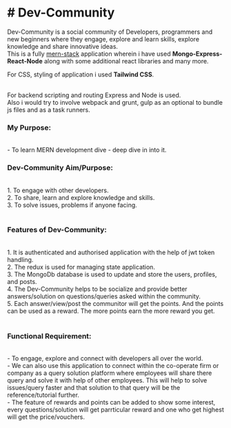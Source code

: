 <h1># Dev-Community</h1>
Dev-Community is a social community of Developers, programmers and new beginners where they engage, explore and learn skills, explore knowledge and share innovative ideas.
<br>
This is a fully <u>mern-stack</u> application wherein i have used <b>Mongo-Express-React-Node</b> along with some additional react libraries and many more.<br>
<p>For CSS, styling of application i used <b>Tailwind CSS</b>.</p><br>
For backend scripting and routing Express and Node is used.<br>
Also i would try to involve webpack and grunt, gulp as an optional to bundle js files and as a task runners.<br>

<h3>My Purpose:</h3><br>
- To learn MERN development dive - deep dive in into it.
<br>
<h3>Dev-Community Aim/Purpose:</h3>
<br>
1. To engage with other developers.<br>
2. To share, learn and explore knowledge and skills.<br>
3. To solve issues, problems if anyone facing.<br>
<br>
<h3>Features of Dev-Community:</h3><br>
1. It is authenticated and authorised application with the help of jwt token handling.<br>
2. The redux is used for managing state application.<br>
3. The MongoDb database is used to update and store the users, profiles, and posts.<br>
4. The Dev-Community helps to be socialize and provide better answers/solution on questions/queries asked within the community.<br>
5. Each answer/view/post the communitor will get the points. And the points can be used as a reward. The more points earn the more reward you get.<br>
<br>
<h3>Functional Requirement:</h3><br>
-  To engage, explore and connect with developers all over the world.<br>
-  We can also use this application to connect within the co-operate firm or company as a query solution platform where employees will share there query and solve it with help of other employees. This will help to solve issues/query faster and that solution to that query will be the reference/tutorial further.<br>
- The feature of rewards and points can be added to show some interest, every questions/solution will get parrticular reward and one who get highest will get the price/vouchers.<br>






